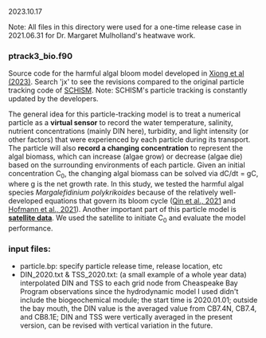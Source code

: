 2023.10.17

Note: All files in this directory were used for a one-time release case in 2021.06.31 for Dr. Margaret Mulholland's heatwave work.

### ptrack3_bio.f90

Source code for the harmful algal bloom model developed in [Xiong et al (2023)](https://aslopubs.onlinelibrary.wiley.com/doi/full/10.1002/lol2.10308). Search 'jx' to see the revisions compared to the original particle tracking code of [SCHISM](https://github.com/schism-dev/schism/tree/master/src/Utility/Particle_Tracking). Note: SCHISM's particle tracking is constantly updated by the developers.

The general idea for this particle-tracking model is to treat a numerical particle as a **virtual sensor** to record the water temperature, salinity, nutrient concentrations (mainly DIN here), turbidity, and light intensity (or other factors) that were experienced by each particle during its transport. The particle will also **record a changing concentration** to represent the algal biomass, which can increase (algae grow) or decrease (algae die) based on the surrounding environments of each particle. Given an initial concentration C<sub>0</sub>, the changing algal biomass can be solved via dC/dt = gC, where g is the net growth rate. In this study, we tested the harmful algal species *Margalefidinium polykrikoides* because of the relatively well-developed equations that govern its bloom cycle ([Qin et al., 2021](https://www.sciencedirect.com/science/article/abs/pii/S1568988321000858) and [Hofmann et al., 2021](https://www.sciencedirect.com/science/article/abs/pii/S1568988321000949)). Another important part of this particle model is [**satellite data**](https://coastwatch.noaa.gov/cw_html/NCCOS.html). We used the satellite to initiate C<sub>0</sub> and evaluate the model performance. 

### input files:
- particle.bp: specify particle release time, release location, etc
- DIN_2020.txt & TSS_2020.txt: (a small example of a whole year data) interpolated DIN and TSS to each grid node from Cheaspeake Bay Program observations since the hydrodynamic model I used didn't include the biogeochemical module; the start time is 2020.01.01; outside the bay mouth, the DIN value is the averaged value from CB7.4N, CB7.4, and CB8.1E; DIN and TSS were vertically averaged in the present version, can be revised with vertical variation in the future.
